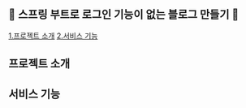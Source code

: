 🤘 스프링 부트로 로그인 기능이 없는 블로그 만들기 🤘
 ------------------------------------

[1.프로젝트 소개](#프로젝트-소개)
[2.서비스 기능](#서비스-기능)

## 프로젝트 소개
## 서비스 기능